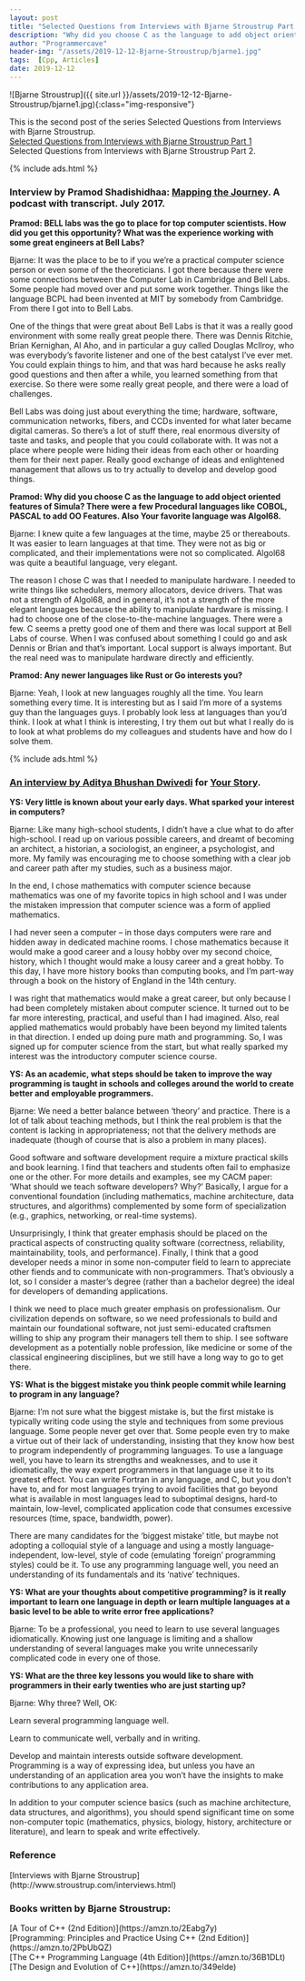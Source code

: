 ```yaml
---
layout: post
title: "Selected Questions from Interviews with Bjarne Stroustrup Part 2| Creator of C++"
description: "Why did you choose C as the language to add object oriented features of Simula? There were a few Procedural languages like COBOL, PASCAL to add OO Features. Also Your favorite language was Algol68.Bjarne: I knew quite a few languages at the time, maybe 25 or thereabouts. It was easier to learn languages at that time. They were not as big or complicated, and their implementations were not so complicated. Algol68 was quite a beautiful language, very elegant.The reason I chose C was that I needed to manipulate hardware. I needed to write things like schedulers, memory allocators, device drivers."
author: "Programmercave"
header-img: "/assets/2019-12-12-Bjarne-Stroustrup/bjarne1.jpg"
tags:  [Cpp, Articles]
date: 2019-12-12
---
```


![Bjarne Stroustrup]({{ site.url }}/assets/2019-12-12-Bjarne-Stroustrup/bjarne1.jpg){:class="img-responsive"}

This is the second post of the series Selected Questions from Interviews with Bjarne Stroustrup.<br/>
[Selected Questions from Interviews with Bjarne Stroustrup Part 1]({{site.url}}/blog/2019/12/12/Selected-Questions-from-Interviews-with-Bjarne-Stroustrup-Inventor-of-Cpp)<br/>
Selected Questions from Interviews with Bjarne Stroustrup Part 2.

{% include ads.html %}<br/>

### Interview by Pramod Shadishidhaa: [Mapping the Journey](https://www.mappingthejourney.com/single-post/Interview-with-Bjarne-Stroustrup). A podcast with transcript. July 2017. 

**Pramod: BELL labs was the go to place for top computer scientists. How did you get this opportunity? What was the experience working with some great engineers at Bell Labs?**

Bjarne: It was the place to be to if you we’re a practical computer science person or even some of the theoreticians. I got there because there were some connections between the Computer Lab in Cambridge and Bell Labs. Some people had moved over and put some work together. Things like the language BCPL had been invented at MIT by somebody from Cambridge. From there I got into to Bell Labs.

One of the things that were great about Bell Labs is that it was a really good environment with some really great people there. There was Dennis Ritchie, Brian Kernighan, Al Aho, and in particular a guy called Douglas McIlroy, who was everybody’s favorite listener and one of the best catalyst I’ve ever met. You could explain things to him, and that was hard because he asks really good questions and then after a while, you learned something from that exercise. So there were some really great people, and there were a load of challenges.

Bell Labs was doing just about everything the time; hardware, software, communication networks, fibers, and CCDs invented for what later became digital cameras. So there’s a lot of stuff there, real enormous diversity of taste and tasks, and people that you could collaborate with. It was not a place where people were hiding their ideas from each other or hoarding them for their next paper. Really good exchange of ideas and enlightened management that allows us to try actually to develop and develop good things.

**Pramod: Why did you choose C as the language to add object oriented features of Simula? There were a few Procedural languages like COBOL, PASCAL to add OO Features. Also Your favorite language was Algol68.**

Bjarne: I knew quite a few languages at the time, maybe 25 or thereabouts. It was easier to learn languages at that time. They were not as big or complicated, and their implementations were not so complicated. Algol68 was quite a beautiful language, very elegant.

The reason I chose C was that I needed to manipulate hardware. I needed to write things like schedulers, memory allocators, device drivers. That was not a strength of Algol68, and in general, it’s not a strength of the more elegant languages because the ability to manipulate hardware is missing. I had to choose one of the close-to-the-machine languages. There were a few. C seems a pretty good one of them and there was local support at Bell Labs of course. When I was confused about something I could go and ask Dennis or Brian and that’s important. Local support is always important. But the real need was to manipulate hardware directly and efficiently.

**Pramod: Any newer languages like Rust or Go interests you?**

Bjarne: Yeah, I look at new languages roughly all the time. You learn something every time. It is interesting but as I said I’m more of a systems guy than the languages guys. I probably look less at languages than you’d think. I look at what I think is interesting, I try them out but what I really do is to look at what problems do my colleagues and students have and how do I solve them.

{% include ads.html %}<br/>

### [An interview by Aditya Bhushan Dwivedi](http://yourstory.com/2013/12/bjarne-stroustrup-interview/) for [Your Story](http://yourstory.com/). 

**YS: Very little is known about your early days. What sparked your interest in computers?**

Bjarne: Like many high-school students, I didn’t have a clue what to do after high-school. I read up on various possible careers, and dreamt of becoming an architect, a historian, a sociologist, an engineer, a psychologist, and more. My family was encouraging me to choose something with a clear job and career path after my studies, such as a business major. 

In the end, I chose mathematics with computer science because mathematics was one of my favorite topics in high school and I was under the mistaken impression that computer science was a form of applied mathematics. 

I had never seen a computer – in those days computers were rare and hidden away in dedicated machine rooms. I chose mathematics because it would make a good career and a lousy hobby over my second choice, history, which I thought would make a lousy career and a great hobby. To this day, I have more history books than computing books, and I’m part-way through a book on the history of England in the 14th century. 

I was right that mathematics would make a great career, but only because I had been completely mistaken about computer science. It turned out to be far more interesting, practical, and useful than I had imagined. Also, real applied mathematics would probably have been beyond my limited talents in that direction. I ended up doing pure math and programming. So, I was signed up for computer science from the start, but what really sparked my interest was the introductory computer science course.

**YS: As an academic, what steps should be taken to improve the way programming is taught in schools and colleges around the world to create better and employable programmers.**

Bjarne: We need a better balance between ‘theory’ and practice. There is a lot of talk about teaching methods, but I think the real problem is that the content is lacking in appropriateness; not that the delivery methods are inadequate (though of course that is also a problem in many places).

Good software and software development require a mixture practical skills and book learning. I find that teachers and students often fail to emphasize one or the other. For more details and examples, see my CACM paper: ‘What should we teach software developers? Why?’ Basically, I argue for a conventional foundation (including mathematics, machine architecture, data structures, and algorithms) complemented by some form of specialization (e.g., graphics, networking, or real-time systems).

Unsurprisingly, I think that greater emphasis should be placed on the practical aspects of constructing quality software (correctness, reliability, maintainability, tools, and performance). Finally, I think that a good developer needs a minor in some non-computer field to learn to appreciate other fiends and to communicate with non-programmers. That’s obviously a lot, so I consider a master’s degree (rather than a bachelor degree) the ideal for developers of demanding applications.

I think we need to place much greater emphasis on professionalism. Our civilization depends on software, so we need professionals to build and maintain our foundational software, not just semi-educated craftsmen willing to ship any program their managers tell them to ship. I see software development as a potentially noble profession, like medicine or some of the classical engineering disciplines, but we still have a long way to go to get there.

**YS: What is the biggest mistake you think people commit while learning to program in any language?**

Bjarne: I’m not sure what the biggest mistake is, but the first mistake is typically writing code using the style and techniques from some previous language. Some people never get over that. Some people even try to make a virtue out of their lack of understanding, insisting that they know how best to program independently of programming languages. To use a language well, you have to learn its strengths and weaknesses, and to use it idiomatically, the way expert programmers in that language use it to its greatest effect. You can write Fortran in any language, and C, but you don’t have to, and for most languages trying to avoid facilities that go beyond what is available in most languages lead to suboptimal designs, hard-to maintain, low-level, complicated application code that consumes excessive resources (time, space, bandwidth, power).

There are many candidates for the ‘biggest mistake’ title, but maybe not adopting a colloquial style of a language and using a mostly language-independent, low-level, style of code (emulating ‘foreign’ programming styles) could be it. To use any programming language well, you need an understanding of its fundamentals and its ‘native’ techniques.

**YS: What are your thoughts about competitive programming? is it really important to learn one language in depth or learn multiple languages at a basic level to be able to write error free applications?**

Bjarne: To be a professional, you need to learn to use several languages idiomatically. Knowing just one language is limiting and a shallow understanding of several languages make you write unnecessarily complicated code in every one of those.

**YS: What are the three key lessons you would like to share with programmers in their early twenties who are just starting up?**

Bjarne: Why three? Well, OK: 

Learn several programming language well. 

Learn to communicate well, verbally and in writing. 

Develop and maintain interests outside software development. Programming is a way of expressing idea, but unless you have an understanding of an application area you won’t have the insights to make contributions to any application area. 

In addition to your computer science basics (such as machine architecture, data structures, and algorithms), you should spend significant time on some non-computer topic (mathematics, physics, biology, history, architecture or literature), and learn to speak and write effectively.

<h3>Reference</h3>
[Interviews with Bjarne Stroustrup](http://www.stroustrup.com/interviews.html)

<h3>Books written by Bjarne Stroustrup:</h3>
[A Tour of C++ (2nd Edition)](https://amzn.to/2Eabg7y)<br/>
[Programming: Principles and Practice Using C++ (2nd Edition)](https://amzn.to/2PbUbQZ)<br/>
[The C++ Programming Language (4th Edition)](https://amzn.to/36B1DLt)<br/>
[The Design and Evolution of C++](https://amzn.to/349eIde)<br/>
